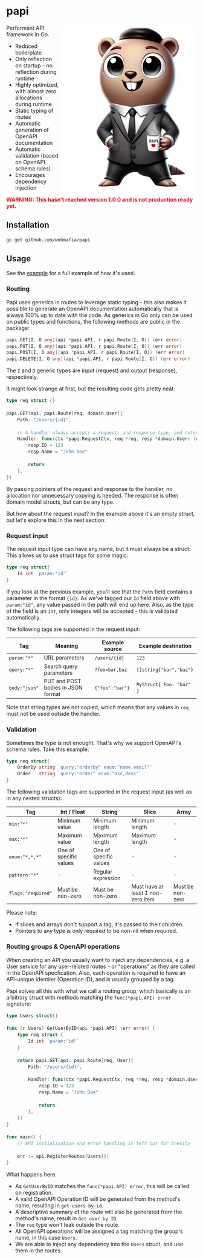 # papi
<img alt="Papi" src="./docs/papi.webp" align="right" />

Performant API framework in Go.
- Reduced boilerplate
- Only reflection on startup - no reflection during runtime
- Highly optimized, with almost zero allocations during runtime
- Static typing of routes
- Automatic generation of OpenAPI documentation
- Automatic validation (based on OpenAPI schema rules)
- Encourages dependency injection

<span style="color: red">**WARNING: This hasn't reached version 1.0.0 and is not production ready yet.**</span>

## Installation
```sh
go get github.com/webmafia/papi
```

## Usage
See the [example](./example) for a full example of how it's used.

### Routing
Papi uses generics in routes to leverage static typing - this also makes it possible to generate an OpenAPI documentation automatically that is always 100% up to date with the code. As generics in Go only can be used on public types and functions, the following methods are public in the package:

```go
papi.GET[I, O any](api *papi.API, r papi.Route[I, O]) (err error)
papi.PUT[I, O any](api *papi.API, r papi.Route[I, O]) (err error)
papi.POST[I, O any](api *papi.API, r papi.Route[I, O]) (err error)
papi.DELETE[I, O any](api *papi.API, r papi.Route[I, O]) (err error)
```
The `I` and `O` generic types are input (request) and output (response), respectively. 

It might look strange at first, but the resulting code gets pretty neat:
```go
type req struct {}

papi.GET(api, papi.Route[req, domain.User]{
	Path: "/users/{id}",

	// A handler always accepts a request- and response type, and returns any error occured.
	Handler: func(ctx *papi.RequestCtx, req *req, resp *domain.User) (err error) {
		resp.ID = 123
		resp.Name = "John Doe"

		return
	},
})
```

By passing pointers of the request and response to the handler, no allocation nor unnecessary copying is needed. The response is often domain model structs, but can be any type.

But how about the request input? In the example above it's an empty struct, but let's explore this in the next section.

### Request input
The request input type can have any name, but it must always be a struct. This allows us to use struct tags for some magic:
```go
type req struct{
	Id int `param:"id"`
}
```

If you look at the previous example, you'll see that the `Path` field contains a parameter in the format `{id}`. As we've tagged our `Id` field above with `param:"id"`, any value passed in the path will end up here. Also, as the type of the field is an `int`, only integers will be accepted - this is validated automatically.

The following tags are supported in the request input:

| Tag           | Meaning                            | Example source  | Example destination      |
| ------------- | ---------------------------------- | --------------- | ------------------------ |
| `param:"*"`   | URL parameters                     | `/users/{id}`   | `123`                    |
| `query:"*"`   | Search query parameters            | `?foo=bar,baz`  | `[]string{"bar","baz"}`  |
| `body:"json"` | PUT and POST bodies in JSON format | `{"foo":"bar"}` | `MyStruct{ Foo: "bar" }` |

Note that string types are not copied, which means that any values in `req` must not be used outside the handler.

### Validation
Sometimes the type is not enought. That's why we support OpenAPI's schema rules. Take this example:
```go
type req struct{
	OrderBy string `query:"orderby" enum:"name,email"`
	Order   string `query:"order" enum:"asc,desc"`
}
```

The following validation tags are supported in the request input (as well as in any nested structs):

| Tag                | Int / Float            | String                 | Slice                              | Array            |
| ------------------ | ---------------------- | ---------------------- | ---------------------------------- | ---------------- |
| `min:"*"`          | Minimum value          | Minimum length         | Minimum length                     | -                |
| `max:"*"`          | Maximum value          | Maximum length         | Maximum length                     | -                |
| `enum:"*,*,*"`     | One of specific values | One of specific values | -                                  | -                |
| `pattern:"*"`      | -                      | Regular expression     | -                                  | -                |
| `flags:"required"` | Must be non-zero       | Must be non-zero       | Must have at least 1 non-zero item | Must be non-zero |

Please note:
- If slices and arrays don't support a tag, it's passed to their children.
- Pointers to any type is only required to be non-nil when required.

### Routing groups & OpenAPI operations
When creating an API you usually want to inject any dependencies, e.g. a User service for any user-related routes - or "operations" as they are called in the OpenAPI specfication. Also, each operation is required to have an API-unique identiier (Operation ID), and is usually grouped by a tag.

Papi solves all this with what we call a routing group, which basically is an arbitrary struct with methods matching the `func(*papi.API) error` signature:

```go
type Users struct{}

func (r Users) GetUserByID(api *papi.API) (err error) {
	type req struct {
		Id int `param:"id"`
	}

	return papi.GET(api, papi.Route[req, User]{
		Path: "/users/{id}",

		Handler: func(ctx *papi.RequestCtx, req *req, resp *domain.User) (err error) {
			resp.ID = 123
			resp.Name = "John Doe"

			return
		},
	})
}

func main() {
	// API initialization and error handling is left out for brevity

	err := api.RegisterRoutes(Users{})
}
```

What happens here:
- As `GetUserByID` matches the `func(*papi.API) error`, this will be called on registration.
- A valid OpenAPI Operation ID will be generated from the method's name, resulting in `get-users-by-id`.
- A descriptive summary of the route will also be generated from the method's name, result in `Get user by ID`.
- The `req` type won't leak outside the route.
- All OpenAPI operations will be assigned a tag matching the group's name, in this case `Users`.
- We are able to inject any dependency into the `Users` struct, and use them in the routes.